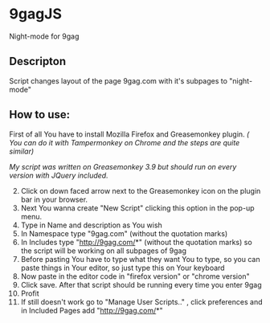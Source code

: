 # 9gagJS
Night-mode for 9gag

## Descripton

Script changes layout of the page 9gag.com with it's subpages to "night-mode"

## How to use:

First of all You have to install Mozilla Firefox and Greasemonkey plugin. *( You can do it with Tampermonkey on Chrome and the steps are quite similar)*

*My script was written on Greasemonkey 3.9 but should run on every version with JQuery included.*

2. Click on down faced arrow next to the Greasemonkey icon on the plugin bar in your browser.
3. Next You wanna create "New Script" clicking this option in the pop-up menu.
4. Type in Name and description as You wish
5. In Namespace type "9gag.com" (without the quotation marks)
6. In Includes type "http://9gag.com/*" (without the quotation marks) so the script will be working on all subpages of 9gag
7. Before pasting You have to type what they want You to type, so you can paste things in Your editor, so just type this on Your keyboard
8. Now paste in the editor code in "firefox version" or "chrome version"
9. Click save. After that script should be running every time you enter 9gag
10. Profit
11. If still doesn't work go to "Manage User Scripts.." , click preferences and in Included Pages add "http://9gag.com/*"
 


